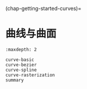 (chap-getting-started-curves)=
# 曲线与曲面

```{toctree}
:maxdepth: 2

curve-basic
curve-bezier
curve-spline
curve-rasterization
summary
```